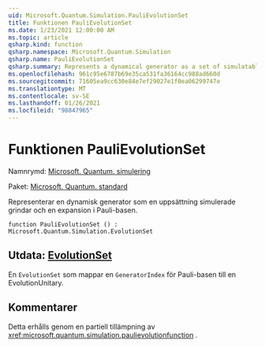 ```yaml
---
uid: Microsoft.Quantum.Simulation.PauliEvolutionSet
title: Funktionen PauliEvolutionSet
ms.date: 1/23/2021 12:00:00 AM
ms.topic: article
qsharp.kind: function
qsharp.namespace: Microsoft.Quantum.Simulation
qsharp.name: PauliEvolutionSet
qsharp.summary: Represents a dynamical generator as a set of simulatable gates and an expansion in the Pauli basis.
ms.openlocfilehash: 961c95e6787b69e35ca531fa36164cc988ad660d
ms.sourcegitcommit: 71605ea9cc630e84e7ef29027e1f0ea06299747e
ms.translationtype: MT
ms.contentlocale: sv-SE
ms.lasthandoff: 01/26/2021
ms.locfileid: "98847965"
---
```

# <a name="paulievolutionset-function"></a>Funktionen PauliEvolutionSet

Namnrymd: [Microsoft. Quantum. simulering](xref:Microsoft.Quantum.Simulation)

Paket: [Microsoft. Quantum. standard](https://nuget.org/packages/Microsoft.Quantum.Standard)


Representerar en dynamisk generator som en uppsättning simulerade grindar och en expansion i Pauli-basen.

```qsharp
function PauliEvolutionSet () : Microsoft.Quantum.Simulation.EvolutionSet
```


## <a name="output--evolutionset"></a>Utdata: [EvolutionSet](xref:Microsoft.Quantum.Simulation.EvolutionSet)

En `EvolutionSet` som mappar en `GeneratorIndex` för Pauli-basen till en EvolutionUnitary.

## <a name="remarks"></a>Kommentarer

Detta erhålls genom en partiell tillämpning av <xref:microsoft.quantum.simulation.paulievolutionfunction> .